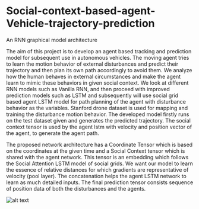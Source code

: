 # Social-context-based-agent-Vehicle-trajectory-prediction
An RNN graphical model architecture

The aim of this project is to develop an agent based
tracking and prediction model for subsequent use in autonomous vehicles. The moving agent tries to learn the
motion behavior of external disturbances and predict their
trajectory and then plan its own path accordingly to avoid
them. We analyze how the human behaves in external circumstances and make the agent learn to mimic these behaviors in given social context. We look at different RNN models such as Vanilla RNN, and then proceed with improved
prediction models such as LSTM and subsequently will use
social grid based agent LSTM model for path planning of
the agent with disturbance behavior as the variables. Stanford drone dataset is used for mapping and training the disturbance motion behavior. The developed model firstly runs
on the test dataset given and generates the predicted trajectory. The social context tensor is used by the agent lstm
with velocity and position vector of the agent, to generate
the agent path.

 The proposed network architecture has a Coordinate Tensor which is based on the coordinates at the given time and a Social Context tensor which is shared with the agent network. This tensor is an embedding which follows the Social Attention LSTM model of social grids. We want our model to learn the essence of relative distances for which gradients are representative of velocity (pool layer).  The concatenation helps the agent LSTM network to learn as much detailed inputs. The final prediction tensor consists sequence of position data of both the disturbances and the agents. 

![alt text](https://raw.githubusercontent.com/username/projectname/branch/path/to/img.png)
